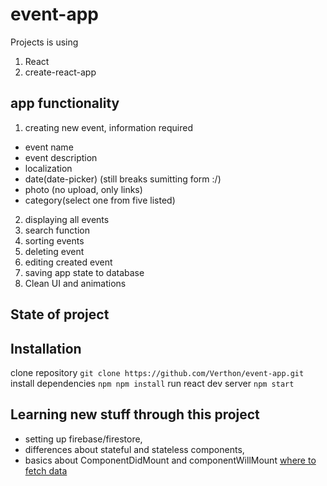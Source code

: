 # event-app
Projects is using

1. React
2. create-react-app

## app functionality

1. creating new event, information required
  * event name
  * event description
  * localization
  * date(date-picker) (still breaks sumitting form :/)
  * photo (no upload, only links)
  * category(select one from five listed)
2. displaying all events
3. search function
4. sorting events
5. deleting event
6. editing created event
7. saving app state to database
8. Clean UI and animations

## State of project
  


## Installation

clone repository `git clone https://github.com/Verthon/event-app.git`
install dependencies `npm npm install`
run react dev server `npm start`

## Learning new stuff through this project

- setting up firebase/firestore,
- differences about stateful and stateless components,
- basics about ComponentDidMount and componentWillMount [where to fetch data](https://daveceddia.com/where-fetch-data-componentwillmount-vs-componentdidmount/)